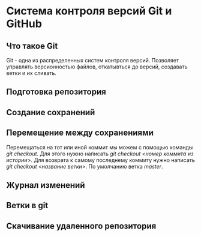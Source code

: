 # Система контроля версий Git и GitHub

## Что такое Git
Git - одна из распределенных систем контроля версий. Позволяет управлять версионностью файлов, откатывться до версий, создавать ветки и их сливать. 
 
## Подготовка репозитория

## Создание сохранений

## Перемещение между сохранениями
Перемещаться на тот или иной коммит мы можем с помощью команды *git checkout*. Для этого нужно написать *git checkout <номер коммита из истории>*. Для возврата к самому последнему коммиту нужно написать *git checkout <название ветки*>. По умолчанию ветка *master*. 
## Журнал изменений

## Ветки в git

## Скачивание удаленного репозитория
